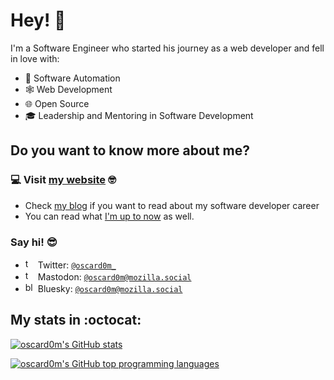 
# Hey! 👋

I'm a Software Engineer who started his journey as a web developer and fell in love with:

- 🤖 Software Automation
- 🕸 Web Development
- 🌐 Open Source
- 🎓 Leadership and Mentoring in Software Development

## Do you want to know more about me? 
### 💻 Visit [my website](https://oscardom.dev) 🤓
- Check [my blog](https://www.oscardom.dev/blog) if you want to read about my software developer career
- You can read what [I'm up to now](https://www.oscardom.dev/now) as well.
### Say hi! 😎
   - <img src="https://user-images.githubusercontent.com/2574275/189500553-685e13bf-d320-4399-9170-6444d4653d11.png" alt="twitter logo" height="16px"> Twitter: [`@oscard0m_`](https://twitter.com/oscard0m_)
   - <img src="https://user-images.githubusercontent.com/2574275/220764474-36f7a98d-9393-433a-95b9-3743046c5ebc.png" alt="twitter logo" height="16px"> Mastodon: [`@oscard0m@mozilla.social`](https://mastodon.social/@oscardom)
   - <img src="https://github.com/user-attachments/assets/a21a249b-3428-4358-8f2e-325cd7a3203c" alt="bluesky logo" height="16px"> Bluesky: [`@oscard0m@mozilla.social`](https://bsky.app/profile/oscard0m.bsky.social)

## My stats in :octocat:
[![oscard0m's GitHub stats](https://github-readme-stats.vercel.app/api?username=oscard0m&count_private=true&show_icons=true&theme=great-gatsby)](https://github.com/anuraghazra/github-readme-stats)

[![oscard0m's GitHub top programming languages](https://github-readme-stats.vercel.app/api/top-langs/?username=oscard0m&langs_count=8&layout=compact&theme=great-gatsby)](https://github.com/anuraghazra/github-readme-stats)
